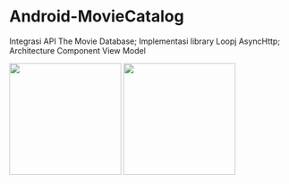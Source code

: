 # Android-MovieCatalog
Integrasi API The Movie Database; Implementasi library Loopj AsyncHttp; Architecture Component View Model

<img src="https://drive.google.com/uc?export=view&id=1TOXv0ldaHIm1nu6esffcfGv14rBkC2TP" width="200"> <img src="https://drive.google.com/uc?export=view&id=1AT_8P-7au-K25OznTfQRf9rHh5f-ddjd" width="200">
